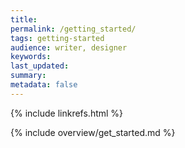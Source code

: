 ```yaml
---
title:
permalink: /getting_started/
tags: getting-started
audience: writer, designer
keywords:
last_updated:
summary:
metadata: false
---
```

{% include linkrefs.html %}

{% include overview/get_started.md %}
